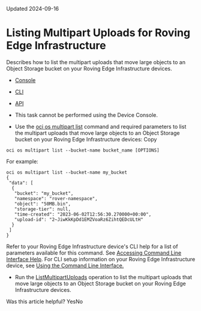 Updated 2024-09-16
# Listing Multipart Uploads for Roving Edge Infrastructure 
Describes how to list the multipart uploads that move large objects to an Object Storage bucket on your Roving Edge Infrastructure devices.
  * [Console](https://docs.oracle.com/en-us/iaas/Content/Rover/Object_Storage/Object/Multipart_Upload/list_multipart_upload.htm)
  * [CLI](https://docs.oracle.com/en-us/iaas/Content/Rover/Object_Storage/Object/Multipart_Upload/list_multipart_upload.htm)
  * [API](https://docs.oracle.com/en-us/iaas/Content/Rover/Object_Storage/Object/Multipart_Upload/list_multipart_upload.htm)


  * This task cannot be performed using the Device Console.
  * Use the [oci os multipart list](https://docs.oracle.com/iaas/tools/oci-cli/latest/oci_cli_docs/cmdref/os/multipart/list.html) command and required parameters to list the multipart uploads that move large objects to an Object Storage bucket on your Roving Edge Infrastructure devices:
Copy
```
oci os multipart list --bucket-name bucket_name [OPTIONS]
```

For example:
```
oci os multipart list --bucket-name my_bucket
{
 "data": [
  {
   "bucket": "my_bucket",
   "namespace": "rover-namespace",
   "object": "50MB.bin",
   "storage-tier": null,
   "time-created": "2023-06-02T12:56:30.270000+00:00",
   "upload-id": "2~JiwKkKpDd1EMZVoaRz6ZihtQEDcULtH"
  }
 ]
} 
```

Refer to your Roving Edge Infrastructure device's CLI help for a list of parameters available for this command. See [Accessing Command Line Interface Help](https://docs.oracle.com/en-us/iaas/Content/Rover/Access/cli_install.htm#CLIAccessHelp).
For CLI setup information on your Roving Edge Infrastructure device, see [Using the Command Line Interface.](https://docs.oracle.com/en-us/iaas/Content/Rover/Access/cli_install.htm#CLI "Describes how to use the Command Line Interface to access a a Roving Edge Infrastructure device.")
  * Run the [ListMultipartUploads](https://docs.oracle.com/iaas/api/#/en/objectstorage/latest/MultipartUpload/ListMultipartUploads) operation to list the multipart uploads that move large objects to an Object Storage bucket on your Roving Edge Infrastructure devices.


Was this article helpful?
YesNo

